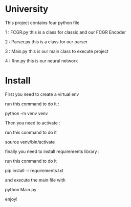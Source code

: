 # University
 This project contains four python file
 
 1 : FCGR.py this is a class for classic and our FCGR Encoder
 
 2 : Parser.py this is a class for our parser 
 
 3 : Main.py this is our main class to execute project 
 
 4 : Rnn.py this is our neural network
 
 # Install 
 
First you need to create a virtual env 

run this command to do it :

python -m venv venv 


Then you need to activate :

run this command to do it 

source venv/bin/activate


finally you need to install requirements library :

run this command to do it 

pip install -r requirements.txt 

and execute the main file with 

python Main.py 

enjoy!

